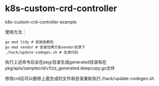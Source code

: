 # k8s-custom-crd-controller
k8s-custom-crd-controller example

使用方法：
 ```
 go mod tidy # 安装依赖包
 go mod vendor # 安装包拷贝到vendor目录下
./hack/update-codegen.sh # 生成代码
```
执行上述命令后会在pkg/目录生成generated目录和在
pkg/apis/samplecrd/v1/zz_generated.deepcopy.go文件

修改crd后可以删除上面生成的文件和目录重新执行./hack/update-codegen.sh